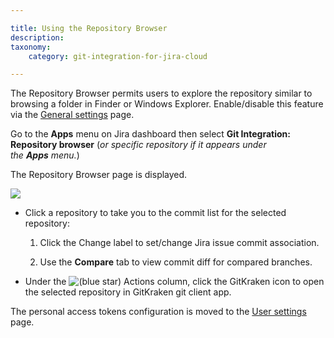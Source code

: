 ```yaml
---

title: Using the Repository Browser
description:
taxonomy:
    category: git-integration-for-jira-cloud

---
```

The Repository Browser permits users to explore the repository similar to browsing a folder in Finder or Windows Explorer. Enable/disable this feature via the [General settings](/git-integration-for-jira-cloud/General-Settings) page.

Go to the **Apps** menu on Jira dashboard then select **Git Integration: Repository browser** (_or specific repository if it appears under the **Apps** menu._)

The Repository Browser page is displayed.

![](https://bigbrassband.atlassian.net/wiki/download/attachments/923664546/gitcloud-repo-browser-sidebar-sel-default.png?version=1&modificationDate=1638358195004&cacheVersion=1&api=v2)

*   Click a repository to take you to the commit list for the selected repository:

    1.  Click the Change label to set/change Jira issue commit association.

    2.  Use the **Compare** tab to view commit diff for compared branches.

*   Under the ![(blue star)](/wiki/s/-1639011364/6452/8b4898d3c114827e64ec143b4fa79bb76a6cfa5b/_/images/icons/emoticons/star_blue.png) Actions column, click the GitKraken icon to open the selected repository in GitKraken git client app.


The personal access tokens configuration is moved to the [User settings](/git-integration-for-jira-cloud/User-Settings) page.